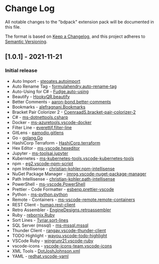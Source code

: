 # Change Log

All notable changes to the "bdpack" extension pack will be documented in this file.

The format is based on [Keep a Changelog](https://keepachangelog.com/en/1.0.0/),
and this project adheres to [Semantic Versioning](https://semver.org/spec/v2.0.0.html).

## [1.0.1] - 2021-11-21
### Initial release
- Auto Import - [steoates.autoimport](https://marketplace.visualstudio.com/items?itemName=steoates.autoimport)
- Auto Rename Tag - [formulahendry.auto-rename-tag](https://marketplace.visualstudio.com/items?itemName=formulahendry.auto-rename-tag)
- Auto-Using for C# - [Fudge.auto-using](https://marketplace.visualstudio.com/items?itemName=Fudge.auto-using)
- Beautify - [HookyQR.beautify](https://marketplace.visualstudio.com/items?itemName=HookyQR.beautify)
- Better Comments - [aaron-bond.better-comments](https://marketplace.visualstudio.com/items?itemName=aaron-bond.better-comments)
- Bookmarks - [alefragnani.Bookmarks](https://marketplace.visualstudio.com/items?itemName=alefragnani.Bookmarks)
- Bracket Pair Colorizer 2 - [CoenraadS.bracket-pair-colorizer-2](https://marketplace.visualstudio.com/items?itemName=CoenraadS.bracket-pair-colorizer-2)
- C# - [ms-dotnettools.csharp](https://marketplace.visualstudio.com/items?itemName=ms-dotnettools.csharp)
- Docker - [ms-azuretools.vscode-docker](https://marketplace.visualstudio.com/items?itemName=ms-azuretools.vscode-docker)
- Filter Line - [everettjf.filter-line](https://marketplace.visualstudio.com/items?itemName=everettjf.filter-line)
- GitLens - [eamodio.gitlens](https://marketplace.visualstudio.com/items?itemName=eamodio.gitlens)
- Go - [golang.Go](https://marketplace.visualstudio.com/items?itemName=golang.Go)
- HashiCorp Terraform - [HashiCorp.terraform](https://marketplace.visualstudio.com/items?itemName=HashiCorp.terraform)
- Hex Editor - [ms-vscode.hexeditor](https://marketplace.visualstudio.com/items?itemName=ms-vscode.hexeditor)
- Jupyter - [ms-toolsai.jupyter](https://marketplace.visualstudio.com/items?itemName=ms-toolsai.jupyter)
- Kubernetes - [ms-kubernetes-tools.vscode-kubernetes-tools](https://marketplace.visualstudio.com/items?itemName=ms-kubernetes-tools.vscode-kubernetes-tools)
- npm - [eg2.vscode-npm-script](https://marketplace.visualstudio.com/items?itemName=eg2.vscode-npm-script)
- npm Intellisense - [christian-kohler.npm-intellisense](https://marketplace.visualstudio.com/items?itemName=christian-kohler.npm-intellisense)
- NuGet Package Manager - [jmrog.vscode-nuget-package-manager](https://marketplace.visualstudio.com/items?itemName=jmrog.vscode-nuget-package-manager)
- Path Intellisense - [christian-kohler.path-intellisense](https://marketplace.visualstudio.com/items?itemName=christian-kohler.path-intellisense)
- PowerShell - [ms-vscode.PowerShell](https://marketplace.visualstudio.com/items?itemName=ms-vscode.PowerShell)
- Prettier - Code Formatter - [esbenp.prettier-vscode](https://marketplace.visualstudio.com/items?itemName=esbenp.prettier-vscode)
- Python - [ms-python.python](https://marketplace.visualstudio.com/items?itemName=ms-python.python)
- Remote - Containers - [ms-vscode-remote.remote-containers](https://marketplace.visualstudio.com/items?itemName=ms-vscode-remote.remote-containers)
- REST Client - [humao.rest-client](https://marketplace.visualstudio.com/items?itemName=humao.rest-client)
- Retro Assembler - [EngineDesigns.retroassembler](https://marketplace.visualstudio.com/items?itemName=EngineDesigns.retroassembler)
- Ruby - [rebornix.Ruby](https://marketplace.visualstudio.com/items?itemName=rebornix.Ruby)
- Sort Lines - [Tyriar.sort-lines](https://marketplace.visualstudio.com/items?itemName=Tyriar.sort-lines)
- SQL Server (mssql) - [ms-mssql.mssql](https://marketplace.visualstudio.com/items?itemName=ms-mssql.mssql)
- Thunder Client - [rangav.vscode-thunder-client](https://marketplace.visualstudio.com/items?itemName=rangav.vscode-thunder-client)
- TODO Highlight - [wayou.vscode-todo-highlight](https://marketplace.visualstudio.com/items?itemName=wayou.vscode-todo-highlight)
- VSCode Ruby - [wingrunr21.vscode-ruby](https://marketplace.visualstudio.com/items?itemName=wingrunr21.vscode-ruby)
- vscode-icons - [vscode-icons-team.vscode-icons](https://marketplace.visualstudio.com/items?itemName=vscode-icons-team.vscode-icons)
- XML Tools - [DotJoshJohnson.xml](https://marketplace.visualstudio.com/items?itemName=DotJoshJohnson.xml)
- YAML - [redhat.vscode-yaml](https://marketplace.visualstudio.com/items?itemName=redhat.vscode-yaml)

